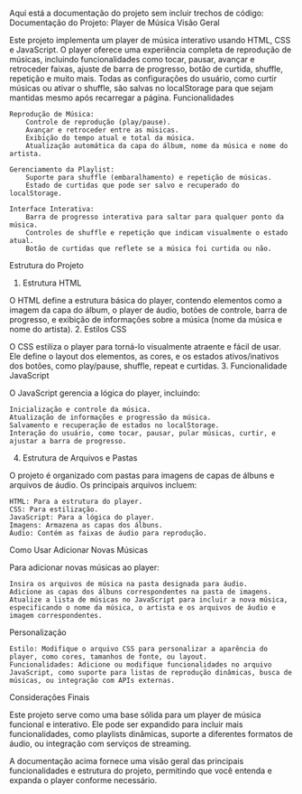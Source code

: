 Aqui está a documentação do projeto sem incluir trechos de código:
Documentação do Projeto: Player de Música
Visão Geral

Este projeto implementa um player de música interativo usando HTML, CSS e JavaScript. O player oferece uma experiência completa de reprodução de músicas, incluindo funcionalidades como tocar, pausar, avançar e retroceder faixas, ajuste de barra de progresso, botão de curtida, shuffle, repetição e muito mais. Todas as configurações do usuário, como curtir músicas ou ativar o shuffle, são salvas no localStorage para que sejam mantidas mesmo após recarregar a página.
Funcionalidades

    Reprodução de Música:
        Controle de reprodução (play/pause).
        Avançar e retroceder entre as músicas.
        Exibição do tempo atual e total da música.
        Atualização automática da capa do álbum, nome da música e nome do artista.

    Gerenciamento da Playlist:
        Suporte para shuffle (embaralhamento) e repetição de músicas.
        Estado de curtidas que pode ser salvo e recuperado do localStorage.

    Interface Interativa:
        Barra de progresso interativa para saltar para qualquer ponto da música.
        Controles de shuffle e repetição que indicam visualmente o estado atual.
        Botão de curtidas que reflete se a música foi curtida ou não.

Estrutura do Projeto
1. Estrutura HTML

O HTML define a estrutura básica do player, contendo elementos como a imagem da capa do álbum, o player de áudio, botões de controle, barra de progresso, e exibição de informações sobre a música (nome da música e nome do artista).
2. Estilos CSS

O CSS estiliza o player para torná-lo visualmente atraente e fácil de usar. Ele define o layout dos elementos, as cores, e os estados ativos/inativos dos botões, como play/pause, shuffle, repeat e curtidas.
3. Funcionalidade JavaScript

O JavaScript gerencia a lógica do player, incluindo:

    Inicialização e controle da música.
    Atualização de informações e progressão da música.
    Salvamento e recuperação de estados no localStorage.
    Interação do usuário, como tocar, pausar, pular músicas, curtir, e ajustar a barra de progresso.

4. Estrutura de Arquivos e Pastas

O projeto é organizado com pastas para imagens de capas de álbuns e arquivos de áudio. Os principais arquivos incluem:

    HTML: Para a estrutura do player.
    CSS: Para estilização.
    JavaScript: Para a lógica do player.
    Imagens: Armazena as capas dos álbuns.
    Áudio: Contém as faixas de áudio para reprodução.

Como Usar
Adicionar Novas Músicas

Para adicionar novas músicas ao player:

    Insira os arquivos de música na pasta designada para áudio.
    Adicione as capas dos álbuns correspondentes na pasta de imagens.
    Atualize a lista de músicas no JavaScript para incluir a nova música, especificando o nome da música, o artista e os arquivos de áudio e imagem correspondentes.

Personalização

    Estilo: Modifique o arquivo CSS para personalizar a aparência do player, como cores, tamanhos de fonte, ou layout.
    Funcionalidades: Adicione ou modifique funcionalidades no arquivo JavaScript, como suporte para listas de reprodução dinâmicas, busca de músicas, ou integração com APIs externas.

Considerações Finais

Este projeto serve como uma base sólida para um player de música funcional e interativo. Ele pode ser expandido para incluir mais funcionalidades, como playlists dinâmicas, suporte a diferentes formatos de áudio, ou integração com serviços de streaming.

A documentação acima fornece uma visão geral das principais funcionalidades e estrutura do projeto, permitindo que você entenda e expanda o player conforme necessário.
